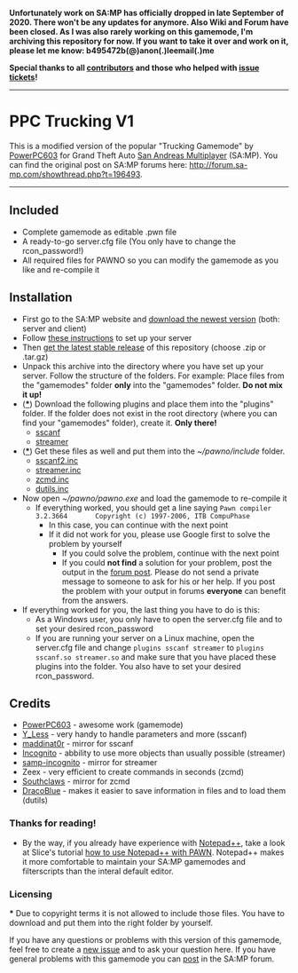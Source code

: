 **Unfortunately work on SA:MP has officially dropped in late September of 2020. There won't be any updates for anymore. Also Wiki and Forum have been closed. As I was also rarely working on this gamemode, I'm archiving this repository for now. If you want to take it over and work on it, please let me know: b495472b(@)anon(.)leemail(.)me**

**Special thanks to all [contributors](https://github.com/PPC-Trucking/V1/graphs/contributors) and those who helped with [issue tickets](https://github.com/PPC-Trucking/V1/issues?q=-author%3Acodealdente)!**

---

# PPC Trucking V1

This is a modified version of the popular "Trucking Gamemode" by [PowerPC603](http://forum.sa-mp.com/member.php?u=109984) for Grand Theft Auto [San Andreas Multiplayer](http://www.sa-mp.com) (SA:MP). You can find the original post on SA:MP forums here: http://forum.sa-mp.com/showthread.php?t=196493.

---

## Included
*	Complete gamemode as editable .pwn file
*	A ready-to-go server.cfg file (You only have to change the rcon_password!)
*	All required files for PAWNO so you can modify the gamemode as you like and re-compile it

## Installation
*	First go to the SA:MP website and [download the newest version](http://sa-mp.com/download.php) (both: server and client)
*	Follow [these instructions](http://forum.sa-mp.com/showthread.php?t=106958) to set up your server
*	Then [get the latest stable release](https://github.com/PPC-Trucking/V1/releases/latest) of this repository (choose .zip or .tar.gz)
*	Unpack this archive into the directory where you have set up your server. Follow the structure of the folders. For example: Place files from the "gamemodes" folder **only** into the "gamemodes" folder. **Do not mix it up!**
*	([__*__](#licensing)) Download the following plugins and place them into the "plugins" folder. If the folder does not exist in the root directory (where you can find your "gamemodes" folder), create it. **Only there!**
	*	[sscanf](https://github.com/maddinat0r/sscanf/releases)
	*   [streamer](https://github.com/samp-incognito/samp-streamer-plugin/releases)
*   ([__*__](#licensing)) Get these files as well and put them into the _~/pawno/include_ folder.
	*   [sscanf2.inc](https://github.com/maddinat0r/sscanf/releases)
	*   [streamer.inc](https://github.com/samp-incognito/samp-streamer-plugin/releases)
	*   [zcmd.inc](https://github.com/Southclaws/zcmd/blob/master/zcmd.inc)
	*   [dutils.inc](http://dracoblue.net/downloads/dutils/)
*	Now open _~/pawno/pawno.exe_ and load the gamemode to re-compile it
	* If everything worked, you should get a line saying ``Pawn compiler 3.2.3664 		Copyright (c) 1997-2006, ITB CompuPhase``
		* In this case, you can continue with the next point
		* If it did not work for you, please use Google first to solve the problem by yourself
			* If you could solve the problem, continue with the next point
			* If you could **not find** a solution for your problem, post the output in the [forum post](http://forum.sa-mp.com/showthread.php?t=196493). Please do not send a private message to someone to ask for his or her help. If you post the problem with your output in forums **everyone** can benefit from the answers.
*	If everything worked for you, the last thing you have to do is this:
	*	As a Windows user, you only have to open the server.cfg file and to set your desired rcon_password
	*	If you are running your server on a Linux machine, open the server.cfg file and change ``plugins sscanf streamer`` to ``plugins sscanf.so streamer.so`` and make sure that you have placed these plugins into the folder. You also have to set your desired rcon_password.

## Credits
*	[PowerPC603](http://forum.sa-mp.com/member.php?u=109984) - awesome work (gamemode)
*	[Y_Less](http://forum.sa-mp.com/member.php?u=29176) - very handy to handle parameters and more (sscanf)
*	[maddinat0r](https://github.com/maddinat0r) - mirror for sscanf
*	[Incognito](http://forum.sa-mp.com/member.php?u=925) - abbility to use more objects than usually possible (streamer)
*	[samp-incognito](https://github.com/samp-incognito) - mirror for streamer
*	Zeex - very efficient to create commands in seconds (zcmd)
*	[Southclaws](https://github.com/Southclaws) - mirror for zcmd
*	[DracoBlue](http://forum.sa-mp.com/member.php?u=389) - makes it easier to save information in files and to load them (dutils)

### Thanks for reading!
*	By the way, if you already have experience with [Notepad++](http://notepad-plus-plus.org), take a look at Slice's tutorial [how to use Notepad++ with PAWN](http://forum.sa-mp.com/showthread.php?t=174046). Notepad++ makes it more comfortable to maintain your SA:MP gamemodes and filterscripts than the interal default editor.

### Licensing
__*__ Due to copyright terms it is not allowed to include those files. You have to download and put them into the right folder by yourself.

If you have any questions or problems with this version of this gamemode, feel free to create a [new issue](https://github.com/PPC-Trucking/V1/issues) and to ask your question here. If you have general problems with this gamemode you can [post](http://forum.sa-mp.com/showthread.php?t=196493) in the SA:MP forum.
